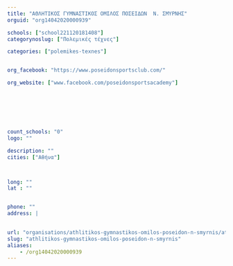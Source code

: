 ```yaml
---
title: "ΑΘΛΗΤΙΚΟΣ ΓΥΜΝΑΣΤΙΚΟΣ ΟΜΙΛΟΣ ΠΟΣΕΙΔΩΝ  Ν. ΣΜΥΡΝΗΣ"
orguid: "org14042020000939"

schools: ["school221120181408"]
categorynoslug: ["Πολεμικές τέχνες"]

categories: ["polemikes-texnes"]


org_facebook: "https://www.poseidonsportsclub.com/"

org_website: ["www.facebook.com/poseidonsportsacademy"]







count_schools: "0"
logo: ""

description: ""
cities: ["Αθήνα"]



long: ""
lat : ""


phone: ""
address: |
    

url: "organisations/athlitikos-gymnastikos-omilos-poseidon-n-smyrnis/athina/polemikes-texnes"
slug: "athlitikos-gymnastikos-omilos-poseidon-n-smyrnis"
aliases:
    - /org14042020000939
---
```



